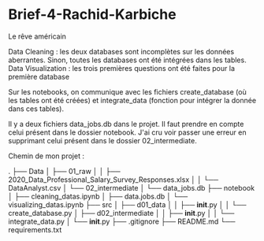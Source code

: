 # Brief-4-Rachid-Karbiche
Le rêve américain

Data Cleaning : les deux databases sont incomplètes sur les données aberrantes. Sinon, toutes les databases ont été intégrées dans les tables.
Data Visualization : les trois premières questions ont été faites pour la première database

Sur les notebooks, on communique avec les fichiers create_database (où les tables ont été créées) et integrate_data (fonction pour intégrer la donnée dans ces tables).

Il y a deux fichiers data_jobs.db dans le projet. Il faut prendre en compte celui présent dans le dossier notebook. J'ai cru voir passer une erreur en supprimant celui présent dans le dossier 02_intermediate.

Chemin de mon projet :

.
├── Data
│   ├── 01_raw
│   │   ├── 2020_Data_Professional_Salary_Survey_Responses.xlsx
│   │   └── DataAnalyst.csv
│   └── 02_intermediate
│       └── data_jobs.db
├── notebook
│   ├── cleaning_datas.ipynb
│   ├── data.jobs.db
│   └── visualizing_datas.ipynb
├── src
│   ├── d01_data
│   │   ├── __init__.py
│   │   └── create_database.py
│   ├── d02_intermediate
│   │   ├── __init__.py
│   │   └── integrate_data.py
│   └── __init__.py
├── .gitignore
├── README.md
└── requirements.txt